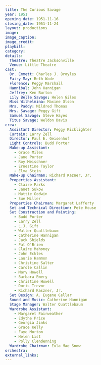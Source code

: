 ```yaml
---
title: The Curious Savage
year: 1951
opening_date: 1951-11-16
closing_date: 1951-11-24
layout: productions
image:
image_caption:
image_credit:
playbill: 
category: 
details:
  Theatre: Theatre Jacksonville
  Venue: Little Theatre
cast:
  Dr. Emmett: Charles J. Broyles
  Fairy May: Beth Wade
  Florence: Peggy Marshall
  Hannibal: John Hannigan
  Jeffrey: Ken Burton
  Lily Belle Savage: Helen Giles
  Miss Wilhelmina: Maxine Olson
  Mrs. Paddy: Mildred Thomas
  Mrs. Savage: Peggy Gift
  Samuel Savage: Steve Hayes
  Titus Savage: Weldon Davis
crew:
  Assistant Director: Peggy Kicklighter
  Curtain: Larry Zell
  Director: Paul E. Geisenhof
  Light Controls: Budd Porter
  Make-up Assistant:
    - Grace Miles
    - Jane Porter
    - Roy Meischner
    - Ernestine Taylor
    - Elva Stein
  Make-up Chairman: Richard Kazner, Jr.
  Properties Assistant:
    - Claire Parks
    - Janet Sukow
    - Mattie Godwin
    - Sue Miller
  Properties Chairman: Margaret Lafferty
  Set and Technical Direction: Pete House
  Set Construction and Painting:
    - Budd Porter
    - Larry Zell
    - L.J. Gift
    - Walter Quattlebaum
    - Catherine Hannigan
    - Jack Shields
    - Pat O'Brien
    - Claire Mahoney
    - John Eckles
    - Laurie Hammon
    - Christine Salter
    - Carole Callin
    - Mary Howell
    - Barbara Emery
    - Christine Howell
    - Doris Trevor
    - Richard Kaszner, Jr.
  Set Design: A. Eugene Cellar
  Sound and Music: Catherine Hannigan
  Stage Manager: Walter Quattlebaum
  Wardrobe Assistant:
    - Margaret Fairweather
    - Edythe Price
    - Georgia Jinks
    - Grace Kelly
    - Faye Morton
    - Helen List
    - Polly Clendenning
  Wardrobe Chairman: Eula Mae Snow
orchestra:
external_links:
---
```


